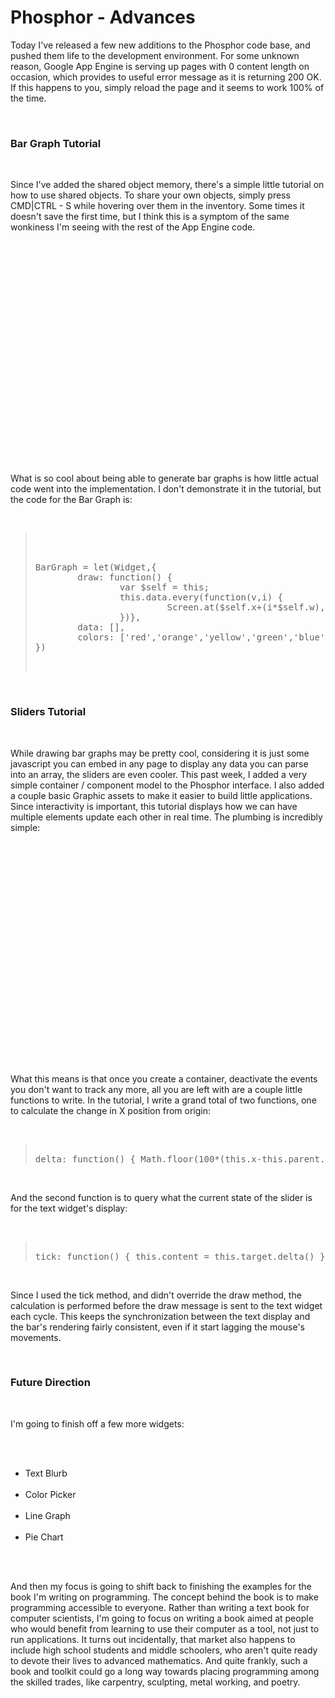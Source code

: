 Phosphor - Advances
===================

<p>Today I&#39;ve released a few new additions to the Phosphor code base, and pushed them life to the development environment.  For some unknown reason, Google App Engine is serving up pages with 0 content length on occasion, which provides to useful error message as it is returning 200 OK.  If this happens to you, simply reload the page and it seems to work 100% of the time.</p><br /><h3>Bar Graph Tutorial</h3><br /><p>Since I&#39;ve added the shared object memory, there&#39;s a simple little tutorial on how to use shared objects.  To share your own objects, simply press CMD|CTRL - S while hovering over them in the inventory.  Some times it doesn&#39;t save the first time, but I think this is a symptom of the same wonkiness I&#39;m seeing with the rest of the App Engine code.</p><br /><object width="560" height="340"><param name="movie" value="http://www.youtube.com/v/RONCwv86ea4&hl=en&fs=1&"></param><param name="allowFullScreen" value="true"></param><param name="allowscriptaccess" value="always"></param><embed src="http://www.youtube.com/v/RONCwv86ea4&hl=en&fs=1&" type="application/x-shockwave-flash" allowscriptaccess="always" allowfullscreen="true" width="560" height="340"></embed></object><br /><p>What is so cool about being able to generate bar graphs is how little actual code went into the implementation.  I don&#39;t demonstrate it in the tutorial, but the code for the Bar Graph is:</p><br /><blockquote><br /><pre><br />BarGraph = let(Widget,{ <br />        draw: function() { <br />                var $self = this; <br />                this.data.every(function(v,i) { <br />                         Screen.at($self.x+(i*$self.w),$self.y).by($self.w,v*$self.h)[$self.colors[i%$self.colors.length]]().fill() <br />                })}, <br />        data: [], <br />        colors: [&#39;red&#39;,&#39;orange&#39;,&#39;yellow&#39;,&#39;green&#39;,&#39;blue&#39;,&#39;purple&#39;]<br />})<br /></pre><br /></blockquote><br /><h3>Sliders Tutorial</h3><br /><p>While drawing bar graphs may be pretty cool, considering it is just some javascript you can embed in any page to display any data you can parse into an array, the sliders are even cooler.  This past week, I added a very simple container / component model to the Phosphor interface.  I also added a couple basic Graphic assets to make it easier to build little applications.  Since interactivity is important, this tutorial displays how we can have multiple elements update each other in real time.  The plumbing is incredibly simple:</p><br /><object width="560" height="340"><param name="movie" value="http://www.youtube.com/v/zm2V28EhGko&hl=en&fs=1&"></param><param name="allowFullScreen" value="true"></param><param name="allowscriptaccess" value="always"></param><embed src="http://www.youtube.com/v/zm2V28EhGko&hl=en&fs=1&" type="application/x-shockwave-flash" allowscriptaccess="always" allowfullscreen="true" width="560" height="340"></embed></object><br /><p>What this means is that once you create a container, deactivate the events you don&#39;t want to track any more, all you are left with are a couple little functions to write.  In the tutorial, I write a grand total of two functions, one to calculate the change in X position from origin:</p><br /><blockquote><pre><br />delta: function() { Math.floor(100*(this.x-this.parent.x)/(this.parent.w-this.w)) }<br /></pre></blockquote><br /><p>And the second function is to query what the current state of the slider is for the text widget&#39;s display:</p><br /><blockquote><pre><br />tick: function() { this.content = this.target.delta() }<br /></pre></blockquote><br /><p>Since I used the tick method, and didn&#39;t override the draw method, the calculation is performed before the draw message is sent to the text widget each cycle.  This keeps the synchronization between the text display and the bar&#39;s rendering fairly consistent, even if it start lagging the mouse&#39;s movements.</p><br /><h3>Future Direction</h3><br /><p>I&#39;m going to finish off a few more widgets:</p><br /><ul><br /><li>Text Blurb</li><br /><li>Color Picker</li><br /><li>Line Graph</li><br /><li>Pie Chart</li><br /></ul><br /><p>And then my focus is going to shift back to finishing the examples for the book I&#39;m writing on programming.  The concept  behind the book is to make programming accessible to everyone.  Rather than writing a text book for computer scientists, I&#39;m going to focus on writing a book aimed at people who would benefit from learning to use their computer as a tool, not just to run applications.  It turns out incidentally, that market also happens to include high school students and middle schoolers, who  aren&#39;t quite ready to devote their lives to advanced mathematics.  And quite frankly, such a book and toolkit could go a long way towards placing programming among the skilled trades, like carpentry, sculpting, metal working, and poetry.</p>